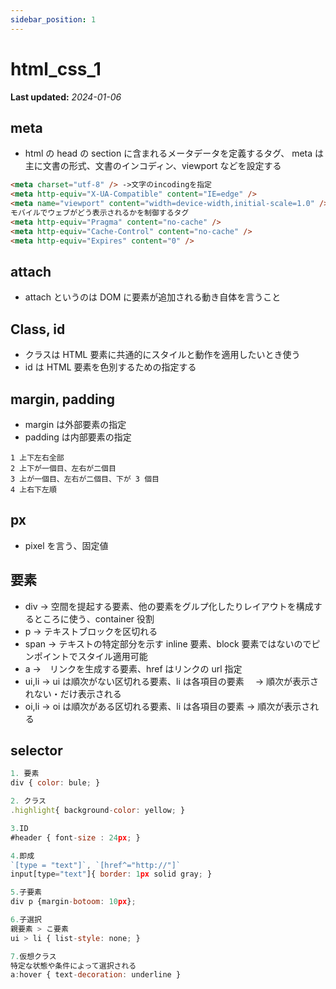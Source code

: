 ```yaml
---
sidebar_position: 1
---
```


# html_css_1

**Last updated:** _2024-01-06_

## meta

- html の head の section に含まれるメータデータを定義するタグ、
  meta は主に文書の形式、文書のインコディン、viewport などを設定する

```html
<meta charset="utf-8" /> ->文字のincodingを指定
<meta http-equiv="X-UA-Compatible" content="IE=edge" />
<meta name="viewport" content="width=device-width,initial-scale=1.0" /> ->
モバイルでウェブがどう表示されるかを制御するタグ
<meta http-equiv="Pragma" content="no-cache" />
<meta http-equiv="Cache-Control" content="no-cache" />
<meta http-equiv="Expires" content="0" />
```

## attach

- attach というのは DOM に要素が追加される動き自体を言うこと

## Class, id

- クラスは HTML 要素に共通的にスタイルと動作を適用したいとき使う
- id は HTML 要素を色別するための指定する

## margin, padding

- margin は外部要素の指定
- padding は内部要素の指定

```
1 上下左右全部
2 上下が一個目、左右が二個目
3 上が一個目、左右が二個目、下が 3 個目
4 上右下左順
```

## px

- pixel を言う、固定値

## 要素

- div -> 空間を提起する要素、他の要素をグルプ化したりレイアウトを構成するところに使う、container 役割
- p -> テキストブロックを区切れる
- span -> テキストの特定部分を示す inline 要素、block 要素ではないのでピンポイントでスタイル適用可能
- a ->　リンクを生成する要素、href はリンクの url 指定
- ui,li -> ui は順次がない区切れる要素、li は各項目の要素　 → 順次が表示されない・だけ表示される
- oi,li -> oi は順次がある区切れる要素、li は各項目の要素 → 順次が表示される

## selector

```javascript
1. 要素
div { color: bule; }

2. クラス
.highlight{ background-color: yellow; }

3.ID
#header { font-size : 24px; }

4.即成
`[type = "text"]`, `[href^="http://"]`
input[type="text"]{ border: 1px solid gray; }

5.子要素
div p {margin-botoom: 10px};

6.子選択
親要素 > こ要素
ui > li { list-style: none; }

7.仮想クラス
特定な状態や条件によって選択される
a:hover { text-decoration: underline }
```
